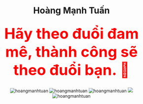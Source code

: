 <h1 align="center">
  Hoàng Mạnh Tuấn
  <p><font color="red" size="18px">Hãy theo đuổi đam mê, thành công sẽ theo đuổi bạn. 🤣</font></p>
</h1>

<p align="center">
  <img src="https://img.shields.io/badge/-PHP-%23584771?style=flat-square&logo=php&logoColor=fffff" alt="hoangmanhtuan" />
  <img src="https://img.shields.io/badge/-HTML5-%23E44D27?style=flat-square&logo=html5&logoColor=ffffff" alt="hoangmanhtuan" />
  <img src="https://img.shields.io/badge/-CSS3-%231572B6?style=flat-square&logo=css3" alt="hoangmanhtuan" />
  <img src="https://img.shields.io/badge/-JavaScript-%23F7DF1C?style=flat-square&logo=javascript&logoColor=000000&labelColor=%23F7DF1C&color=%23FFCE5A" />
  <img src="https://visitor-badge.glitch.me/badge?page_id=hoangmanhtuan.hoangmanhtuan" alt="hoangmanhtuan" />
</p>
